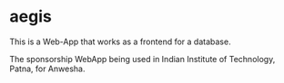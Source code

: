 aegis
=====

This is a Web-App that works as a frontend for a database.

The sponsorship WebApp being used in Indian Institute of Technology, Patna, for Anwesha.
